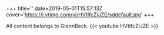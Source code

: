 +++
title=''
date=2019-05-01T15:57:13Z
cover='https://i.ytimg.com/vi/HVtIfcZiJZE/sddefault.jpg'
+++

All content belongs to GlennBeck.
{{< youtube HVtIfcZiJZE >}}
